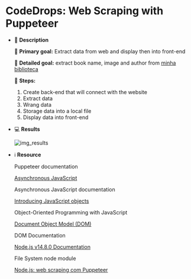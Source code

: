# CodeDrops: Web Scraping with Puppeteer

- 📄 **Description**

    🎯 **Primary goal:** Extract data from web and display then into front-end 

    🎯 **Detailed goal:** extract book name, image and author from [minha biblioteca](https://loja.minhabiblioteca.com.br/products/categories/679-informatica-e-tecnologia/all/books/list)

    🦶 **Steps:**

    1. Create back-end that will connect with the website
    2. Extract data
    3. Wrang data
    4. Storage data into a local file
    5. Display data into front-end
- 💻 **Results**

    ![img_results](https://i.imgur.com/0Typ8tS.png)

- ℹ️ **Resource**

    [](https://pptr.dev/)

    Puppeteer documentation

    [Asynchronous JavaScript](https://developer.mozilla.org/en-US/docs/Learn/JavaScript/Asynchronous)

    Asynchronous JavaScript documentation

    [Introducing JavaScript objects](https://developer.mozilla.org/en-US/docs/Learn/JavaScript/Objects)

    Object-Oriented Programming with JavaScript

    [Document Object Model (DOM)](https://developer.mozilla.org/en-US/docs/Web/API/Document_Object_Model)

    DOM Documentation

    [Node.js v14.8.0 Documentation](https://nodejs.org/api/fs.html)

    File System node module

    [Node.js: web scraping com Puppeteer](https://medium.com/@fabiojanio/node-js-web-scraping-com-puppeteer-29dd974eb042)
